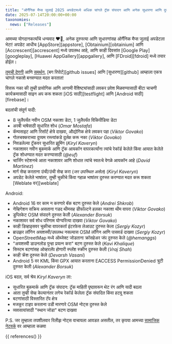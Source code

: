 ```yaml
---
title: "ऑर्गैनिक मैप्स जुलाई 2025 अपडेटमध्ये अधिक चांगले ट्रॅक संपादन आणि अनेक सुधारणा आणि दुरुस्त्या"
date: 2025-07-14T20:00:00+00:00
taxonomies:
  news: ["Releases"]
---
```


आमच्या योगदानकर्त्यांचे धन्यवाद ❤️💪, अनेक दुरुस्त्या आणि सुधारणांसह ऑर्गैनिक मैप्स जुलाई अपडेटला भेटा! अपडेट आधीच [AppStore][appstore], [Obtainium][obtainium] आणि [Accrescent][accrescent] मध्ये उपलब्ध आहे, आणि काही दिवसांत [Google Play][googleplay], [Huawei AppGallery][appgallery], आणि [FDroid][fdroid] मध्ये तयार होईल।

[तुमची देणगी](@/donate/index.md) आणि [समर्थन](@/contribute/index.md), [बग रिपोर्ट][github issues] आणि [सुधारणा][github] आम्हाला एकत्र चांगले नकाशे बनवण्यात मदत करतात!

विसरू नका की तुम्ही प्रायोगिक आणि आगामी वैशिष्ट्यांसाठी लवकर प्रवेश मिळवण्यासाठी बीटा चाचणी कार्यक्रमासाठी साइन अप करू शकता [iOS साठी][testflight] आणि [Android साठी][firebase]।

बदलांची संपूर्ण यादी:
- 8 जुलैपर्यंत नवीन OSM नकाशा डेटा, 1 जुलैपर्यंत विकिपीडिया डेटा
- अरबी भाषेसाठी सुधारित शोध (_Omar Mostafa_)
- कॅम्पसाइट आणि रिसॉर्ट क्षेत्रे दाखवा, औद्योगिक क्षेत्रे लवकर पहा (_Viktor Govako_)
- गोलचक्कराच्या दुय्यम रस्त्यांकडे दुर्लक्ष करू नका (_Viktor Govako_)
- निवडलेल्या ट्रॅकवर सुधारित झूमिंग (_Kiryl Kaveryn_)
- नकाशावर नवीन बुकमार्क आणि ट्रॅक आयकॉन वापरकर्त्यांना त्यांचे रेकॉर्ड केलेले किंवा आयात केलेले ट्रॅक शोधण्यात मदत करण्यासाठी (_@euf_)
- चार्जिंग स्टेशनचे आता नकाशावर आणि शोधात त्यांचे स्वतःचे वेगळे आयकॉन आहे (_David Martinez_)
- मार्ग सेव्ह करताना उंची/उंची सेव्ह करा (_जर उपस्थित असेल_) (_Kiryl Kaveryn_)
- अपडेट केलेले भाषांतर, तुम्ही चुकीचे किंवा गहाळ भाषांतर दुरुस्त करण्यात मदत करू शकता [Weblate वर][weblate]

Android:
- Android 16 वर काम न करणारे बॅक बटण दुरुस्त केले (_Andrei Shkrob_)
- नेव्हिगेशन सक्रिय असताना गडद थीमसह डीफॉल्टने हलका नकाशा थीम वापरा (_Viktor Govako_)
- डुप्लिकेट OSM संपादने दुरुस्त केली (_Alexander Borsuk_)
- नकाशावर सर्व शोध परिणाम योग्यरित्या दाखवा (_Viktor Govako_)
- काही डिव्हाइसवर चुकीचा वापरकर्ता इंटरफेस लेआउट दुरुस्त केला (_Sergiy Kozyr_)
- ब्राउझर लॉगिन अयशस्वी/उपलब्ध नसल्यास OSM लॉगिन आणि पासवर्ड दाखवा (_Sergiy Kozyr_)
- OpenStreetMap मध्ये ऑब्जेक्ट जोडताना क्रॉसहेअर जंप दुरुस्त केले (_@hemanggs_)
- "अयशस्वी डाउनलोड पुन्हा प्रयत्न करा" बटण दुरुस्त केले (_Kavi Khalique_)
- सिस्टम बटणांसह ओव्हरलॅप होणारी स्प्लॅश स्क्रीन दुरुस्त केली (_Vraj Shah_)
- काही क्रॅश दुरुस्त केले (_Devarsh Vasani_)
- Android 5 वर KML किंवा GPX आयात करताना EACCESS PermissionDenied त्रुटी दुरुस्त केली (_Alexander Borsuk_)

iOS बदल, सर्व श्रेय _Kiryl Kaveryn_ ला:
- सुधारित बुकमार्क आणि ट्रॅक संपादन: ट्रॅक माहिती पृष्ठावरून थेट रंग आणि यादी बदला
- आता तुम्ही सेव्ह केल्यानंतर लगेच रेकॉर्ड केलेला ट्रॅक संपादित किंवा हटवू शकता
- बटणांसाठी विस्तारित टॅप क्षेत्र
- मजकूर टाइप करताना उडी मारणारे OSM नोट्स दुरुस्त केले
- व्यवसायांसाठी "स्थान जोडा" बटण दाखवा

P.S. जर तुम्हाला तपशीलवार रिलीझ नोट्स वाचायला आवडत असतील, तर कृपया आमच्या [सामाजिक नेटवर्क](/#community) वर आम्हाला कळवा

{{ references() }}

